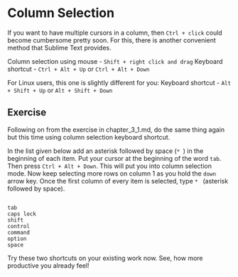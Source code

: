 Column Selection
=================

If you want to have multiple cursors in a column, then `Ctrl + click` could
become cumbersome pretty soon. For this, there is another convenient method
that Sublime Text provides.

Column selection using mouse - `Shift + right click and drag`
Keyboard shortcut - `Ctrl + Alt + Up` or `Ctrl + Alt + Down`

For Linux users, this one is slightly different for you:
Keyboard shortcut - `Alt + Shift + Up` or `Alt + Shift + Down`


Exercise
---------

Following on from the exercise in chapter_3_1.md, do the same thing again but
this time using column selection keyboard shortcut.

In the list given below add an asterisk followed by space (`* `) in the
beginning of each item. Put your cursor at the beginning of the word `tab`.
Then press `Ctrl + Alt + Down`. This will put you into column selection mode.
Now keep selecting more rows on column 1 as you hold the `down` arrow key.
Once the first column of every item is selected, type `* ` (asterisk followed
by space).

```

tab
caps lock
shift
control
command
option
space

```

Try these two shortcuts on your existing work now. See, how more productive you
already feel!

